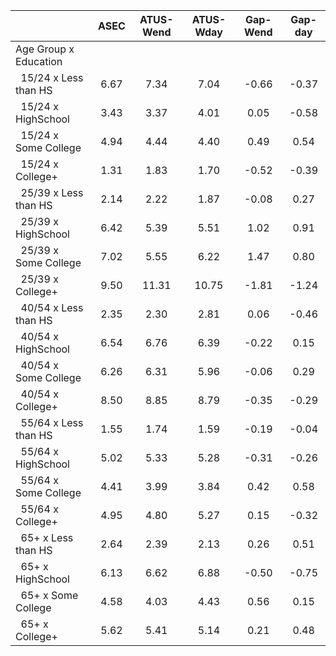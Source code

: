 
|                      |         ASEC |    ATUS-Wend |    ATUS-Wday |     Gap-Wend |      Gap-day |
| -------------------- | :----------: | :----------: | :----------: | :----------: | :----------: |
| Age Group x Education |              |              |              |              |              |
| &nbsp;&nbsp;15/24 x Less than HS |         6.67 |         7.34 |         7.04 |        -0.66 |        -0.37 |
| &nbsp;&nbsp;15/24 x HighSchool |         3.43 |         3.37 |         4.01 |         0.05 |        -0.58 |
| &nbsp;&nbsp;15/24 x Some College |         4.94 |         4.44 |         4.40 |         0.49 |         0.54 |
| &nbsp;&nbsp;15/24 x College+ |         1.31 |         1.83 |         1.70 |        -0.52 |        -0.39 |
| &nbsp;&nbsp;25/39 x Less than HS |         2.14 |         2.22 |         1.87 |        -0.08 |         0.27 |
| &nbsp;&nbsp;25/39 x HighSchool |         6.42 |         5.39 |         5.51 |         1.02 |         0.91 |
| &nbsp;&nbsp;25/39 x Some College |         7.02 |         5.55 |         6.22 |         1.47 |         0.80 |
| &nbsp;&nbsp;25/39 x College+ |         9.50 |        11.31 |        10.75 |        -1.81 |        -1.24 |
| &nbsp;&nbsp;40/54 x Less than HS |         2.35 |         2.30 |         2.81 |         0.06 |        -0.46 |
| &nbsp;&nbsp;40/54 x HighSchool |         6.54 |         6.76 |         6.39 |        -0.22 |         0.15 |
| &nbsp;&nbsp;40/54 x Some College |         6.26 |         6.31 |         5.96 |        -0.06 |         0.29 |
| &nbsp;&nbsp;40/54 x College+ |         8.50 |         8.85 |         8.79 |        -0.35 |        -0.29 |
| &nbsp;&nbsp;55/64 x Less than HS |         1.55 |         1.74 |         1.59 |        -0.19 |        -0.04 |
| &nbsp;&nbsp;55/64 x HighSchool |         5.02 |         5.33 |         5.28 |        -0.31 |        -0.26 |
| &nbsp;&nbsp;55/64 x Some College |         4.41 |         3.99 |         3.84 |         0.42 |         0.58 |
| &nbsp;&nbsp;55/64 x College+ |         4.95 |         4.80 |         5.27 |         0.15 |        -0.32 |
| &nbsp;&nbsp;65+ x Less than HS |         2.64 |         2.39 |         2.13 |         0.26 |         0.51 |
| &nbsp;&nbsp;65+ x HighSchool |         6.13 |         6.62 |         6.88 |        -0.50 |        -0.75 |
| &nbsp;&nbsp;65+ x Some College |         4.58 |         4.03 |         4.43 |         0.56 |         0.15 |
| &nbsp;&nbsp;65+ x College+ |         5.62 |         5.41 |         5.14 |         0.21 |         0.48 |

